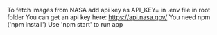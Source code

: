 To fetch images from NASA add api key as API_KEY=<your-api-key-here> in .env file in root folder
You can get an api key here: https://api.nasa.gov/
You need npm ('npm install')
Use 'npm start' to run app
